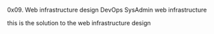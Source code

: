 0x09. Web infrastructure design
DevOps
SysAdmin
web infrastructure

this is the solution to the web infrastructure design
